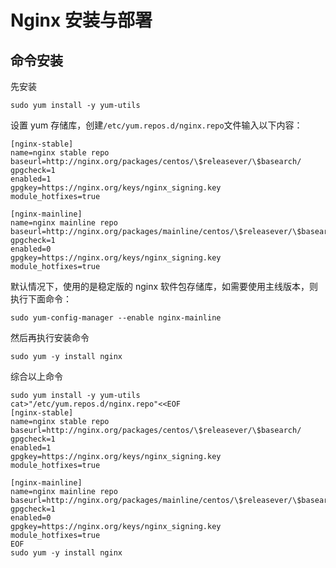 # Nginx 安装与部署
## 命令安装
先安装
```
sudo yum install -y yum-utils
```
设置 yum 存储库，创建`/etc/yum.repos.d/nginx.repo`文件输入以下内容：
```
[nginx-stable]
name=nginx stable repo
baseurl=http://nginx.org/packages/centos/\$releasever/\$basearch/
gpgcheck=1
enabled=1
gpgkey=https://nginx.org/keys/nginx_signing.key
module_hotfixes=true

[nginx-mainline]
name=nginx mainline repo
baseurl=http://nginx.org/packages/mainline/centos/\$releasever/\$basearch/
gpgcheck=1
enabled=0
gpgkey=https://nginx.org/keys/nginx_signing.key
module_hotfixes=true
```
默认情况下，使用的是稳定版的 nginx
软件包存储库，如需要使用主线版本，则执行下面命令：
```
sudo yum-config-manager --enable nginx-mainline
```
然后再执行安装命令
```
sudo yum -y install nginx
```

综合以上命令
``` shell
sudo yum install -y yum-utils
cat>"/etc/yum.repos.d/nginx.repo"<<EOF
[nginx-stable]
name=nginx stable repo
baseurl=http://nginx.org/packages/centos/\$releasever/\$basearch/
gpgcheck=1
enabled=1
gpgkey=https://nginx.org/keys/nginx_signing.key
module_hotfixes=true

[nginx-mainline]
name=nginx mainline repo
baseurl=http://nginx.org/packages/mainline/centos/\$releasever/\$basearch/
gpgcheck=1
enabled=0
gpgkey=https://nginx.org/keys/nginx_signing.key
module_hotfixes=true
EOF
sudo yum -y install nginx
```
